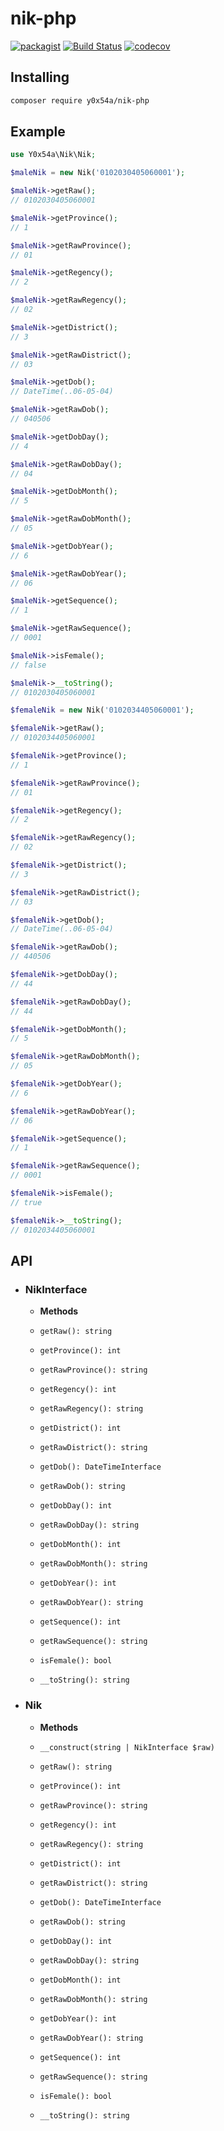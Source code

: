 # nik-php
[![packagist](https://img.shields.io/packagist/v/y0x54a/nik-php)](https://packagist.org/packages/y0x54a/nik-php)
[![Build Status](https://github.com/y0x54a/nik-php/workflows/ci/badge.svg?branch=main)](https://github.com/y0x54a/nik-php/actions)
[![codecov](https://codecov.io/gh/y0x54a/nik-php/branch/main/graph/badge.svg?token=19XTYSRDLQ)](https://codecov.io/gh/y0x54a/nik-php)

## Installing
```sh
composer require y0x54a/nik-php
```

## Example
```php
use Y0x54a\Nik\Nik;
```

```php
$maleNik = new Nik('0102030405060001');

$maleNik->getRaw();
// 0102030405060001

$maleNik->getProvince();
// 1

$maleNik->getRawProvince();
// 01

$maleNik->getRegency();
// 2

$maleNik->getRawRegency();
// 02

$maleNik->getDistrict();
// 3

$maleNik->getRawDistrict();
// 03

$maleNik->getDob();
// DateTime(..06-05-04)

$maleNik->getRawDob();
// 040506

$maleNik->getDobDay();
// 4

$maleNik->getRawDobDay();
// 04

$maleNik->getDobMonth();
// 5

$maleNik->getRawDobMonth();
// 05

$maleNik->getDobYear();
// 6

$maleNik->getRawDobYear();
// 06

$maleNik->getSequence();
// 1

$maleNik->getRawSequence();
// 0001

$maleNik->isFemale();
// false

$maleNik->__toString();
// 0102030405060001
```

```php
$femaleNik = new Nik('0102034405060001');

$femaleNik->getRaw();
// 0102034405060001

$femaleNik->getProvince();
// 1

$femaleNik->getRawProvince();
// 01

$femaleNik->getRegency();
// 2

$femaleNik->getRawRegency();
// 02

$femaleNik->getDistrict();
// 3

$femaleNik->getRawDistrict();
// 03

$femaleNik->getDob();
// DateTime(..06-05-04)

$femaleNik->getRawDob();
// 440506

$femaleNik->getDobDay();
// 44

$femaleNik->getRawDobDay();
// 44

$femaleNik->getDobMonth();
// 5

$femaleNik->getRawDobMonth();
// 05

$femaleNik->getDobYear();
// 6

$femaleNik->getRawDobYear();
// 06

$femaleNik->getSequence();
// 1

$femaleNik->getRawSequence();
// 0001

$femaleNik->isFemale();
// true

$femaleNik->__toString();
// 0102034405060001
```

## API

- ### NikInterface

  - **Methods**

  - `getRaw(): string`
  
  - `getProvince(): int`

  - `getRawProvince(): string`
  
  - `getRegency(): int`

  - `getRawRegency(): string`

  - `getDistrict(): int`

  - `getRawDistrict(): string`

  - `getDob(): DateTimeInterface`

  - `getRawDob(): string`

  - `getDobDay(): int`

  - `getRawDobDay(): string`

  - `getDobMonth(): int`

  - `getRawDobMonth(): string`

  - `getDobYear(): int`

  - `getRawDobYear(): string`

  - `getSequence(): int`

  - `getRawSequence(): string`

  - `isFemale(): bool`

  - `__toString(): string`

- ### Nik

  - **Methods**

  - `__construct(string | NikInterface $raw)`

  - `getRaw(): string`
  
  - `getProvince(): int`

  - `getRawProvince(): string`
  
  - `getRegency(): int`

  - `getRawRegency(): string`

  - `getDistrict(): int`

  - `getRawDistrict(): string`

  - `getDob(): DateTimeInterface`

  - `getRawDob(): string`

  - `getDobDay(): int`

  - `getRawDobDay(): string`

  - `getDobMonth(): int`

  - `getRawDobMonth(): string`

  - `getDobYear(): int`

  - `getRawDobYear(): string`

  - `getSequence(): int`

  - `getRawSequence(): string`

  - `isFemale(): bool`

  - `__toString(): string`